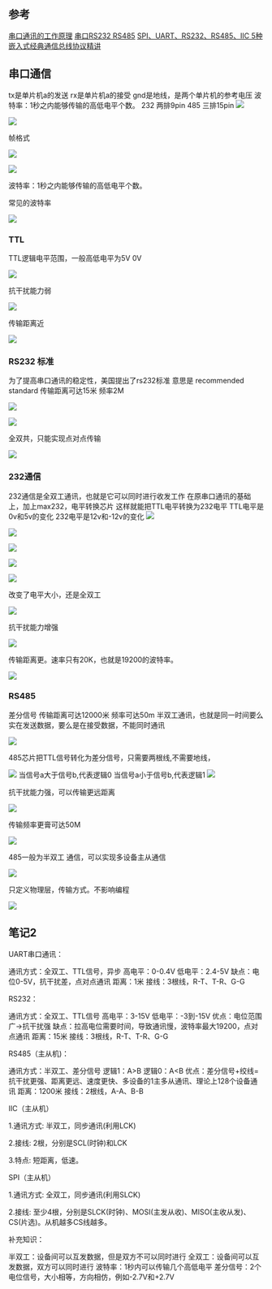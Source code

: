 ## 参考
[串口通讯的工作原理](https://www.bilibili.com/video/BV1y34y147s5/?spm_id_from=333.337.search-card.all.click&vd_source=b92112731015c20054034d26c9ad8a67)
[ 串口RS232 RS485](https://www.bilibili.com/video/BV1PD4y147ts/?spm_id_from=autoNext&vd_source=b92112731015c20054034d26c9ad8a67)
[SPI、UART、RS232、RS485、IIC 5种嵌入式经典通信总线协议精讲](https://www.bilibili.com/video/BV1SK4y1X7jp/?spm_id_from=333.788.recommend_more_video.18&vd_source=b92112731015c20054034d26c9ad8a67)
## 串口通信
tx是单片机a的发送
rx是单片机a的接受
gnd是地线，是两个单片机的参考电压
波特率：1秒之内能够传输的高低电平个数。
232 两排9pin
485 三排15pin
![](https://i0.hdslb.com/bfs/note/6b01d97acdaa593bd39e648a072bef5dbb420c4c.jpg@680w_!web-note.webp)

![](https://i0.hdslb.com/bfs/note/66f2d7acdefac25eaa4724c63dde4cf4bc97fd20.jpg@680w_!web-note.webp)

帧格式

![](https://i0.hdslb.com/bfs/note/23ffa81877278685fa03f39e478eb4c0600bc856.jpg@680w_!web-note.webp)

  

![](https://i0.hdslb.com/bfs/note/330375a34b7657e1ad084b32638beee9adab85c8.jpg@680w_!web-note.webp)

波特率：1秒之内能够传输的高低电平个数。

常见的波特率

![](https://i0.hdslb.com/bfs/note/de0b1be2d185f63b69769fe58aa21d0e4691817d.jpg@680w_!web-note.webp)

  
###  TTL
TTL逻辑电平范围，一般高低电平为5V 0V

![](https://i0.hdslb.com/bfs/note/193532aa1756f0a6bb0b7d5d96d95db1f22bed26.jpg@680w_!web-note.webp)

抗干扰能力弱

![](https://i0.hdslb.com/bfs/note/8b58338d6d211c4d0c29cf070b3fe5a31ba91abe.jpg@680w_!web-note.webp)

传输距离近

![](https://i0.hdslb.com/bfs/note/44e2e21d0d1683ff539e289773930d618637ea9e.jpg@680w_!web-note.webp)

### RS232 标准
为了提高串口通讯的稳定性，美国提出了rs232标准
意思是 recommended standard
传输距离可达15米
频率2M

![](https://i0.hdslb.com/bfs/note/37011de044b32f6b2fa190bc3db23bfdcf2dde05.jpg@680w_!web-note.webp)

  

![](https://i0.hdslb.com/bfs/note/f8dea2138519b7f4dbf5915787d0ac3542ca3ad3.jpg@680w_!web-note.webp)

全双共，只能实现点对点传输

![](https://i0.hdslb.com/bfs/note/2d2152a43308362e4803cf43210072de404172d2.jpg@680w_!web-note.webp)

### 232通信

232通信是全双工通讯，也就是它可以同时进行收发工作
在原串口通讯的基础上，加上max232，电平转换芯片
这样就能把TTL电平转换为232电平
TTL电平是0v和5v的变化
232电平是12v和-12v的变化
![](https://i0.hdslb.com/bfs/note/17b501ac167f46c90e282a0afe53bf3c67bf0850.jpg@680w_!web-note.webp)

  

![](https://i0.hdslb.com/bfs/note/d364f879ed21f30b85ea2ce84d89494223207605.jpg@680w_!web-note.webp)

![](https://i0.hdslb.com/bfs/note/236a0575cefaf5981d13380b23a9885b5ac6a5f7.jpg@680w_!web-note.webp)

  

![](https://i0.hdslb.com/bfs/note/f36a47673a3aad5151974e9c883c69e3502a02f5.jpg@680w_!web-note.webp)

  

![](https://i0.hdslb.com/bfs/note/b9bd5eee9869b2b66999f64e61e37c5a38a66c03.jpg@680w_!web-note.webp)

改变了电平大小，还是全双工

![](https://i0.hdslb.com/bfs/note/f88419013ffe777df70668155c64f39aa75099f5.jpg@680w_!web-note.webp)

抗干扰能力增强

![](https://i0.hdslb.com/bfs/note/5343ef587062a415f9d8bd8fc8d2637da67001a2.jpg@680w_!web-note.webp)

传输距离更。速率只有20K，也就是19200的波特率。

![](https://i0.hdslb.com/bfs/note/6e64c25801ae8ee77d6dee1f991084c429e58e40.jpg@680w_!web-note.webp)

  

### RS485
差分信号
传输距离可达12000米
频率可达50m
半双工通讯，也就是同一时间要么实在发送数据，要么是在接受数据，不能同时通讯

![](https://i0.hdslb.com/bfs/note/a906ad5fcad382a8d1cab29a481c38691001321f.jpg@680w_!web-note.webp)

485芯片把TTL信号转化为差分信号，只需要两根线,不需要地线，

![](https://i0.hdslb.com/bfs/note/dc3c59161920732b14c2af9aea8d1649eb79b2dd.jpg@680w_!web-note.webp)
当信号a大于信号b,代表逻辑0
当信号a小于信号b,代表逻辑1
![](https://i0.hdslb.com/bfs/note/09d5ef7f94ad09b653676aaea0c74dd95d9e2941.jpg@680w_!web-note.webp)

抗干扰能力强，可以传输更远距离

![](https://i0.hdslb.com/bfs/note/f83f423acf21d1276f4abe592d5933fb6fa3da5f.jpg@680w_!web-note.webp)

传输频率更膏可达50M

![](https://i0.hdslb.com/bfs/note/e379e474265e94d516508ec5b3f9f49c7522fa50.jpg@680w_!web-note.webp)

485一般为半双工 通信，可以实现多设备主从通信

![](https://i0.hdslb.com/bfs/note/8a5a8d30cc333083a071f9a23404a3254bb3fdef.jpg@680w_!web-note.webp)

只定义物理层，传输方式。不影响编程

![](https://i0.hdslb.com/bfs/note/f231b407d925f690a1d2dad75cdfb43f07d879c5.jpg@680w_!web-note.webp)
## 笔记2
UART串口通讯：

通讯方式：全双工、TTL信号，异步
高电平：0-0.4V
低电平：2.4-5V 
缺点：电位0-5V，抗干扰差，点对点通讯
距离：1米
接线：3根线，R-T、T-R、G-G


RS232：

通讯方式：全双工、TTL信号
高电平：3-15V
低电平：-3到-15V
优点：电位范围广→抗干扰强
缺点：拉高电位需要时间，导致通讯慢，波特率最大19200，点对点通讯
距离：15米
接线：3根线，R-T、T-R、G-G


RS485（主从机)：

通讯方式：半双工、差分信号
逻辑1：A>B
逻辑0：A<B
优点：差分信号+绞线=抗干扰更强、距离更远、速度更快、多设备的1主多从通讯、理论上128个设备通讯
距离：1200米
接线：2根线，A-A、B-B


IIC（主从机）

1.通讯方式: 半双工，同步通讯(利用LCK)

2.接线: 2根，分别是SCL(时钟)和LCK

3.特点: 短距离，低速。



SPI（主从机）

1.通讯方式: 全双工，同步通讯(利用SLCK)

2.接线:   至少4根，分别是SLCK(时钟)、MOSI(主发从收)、MISO(主收从发)、CS(片选)。从机越多CS线越多。



补充知识：

半双工：设备间可以互发数据，但是双方不可以同时进行
全双工：设备间可以互发数据，双方可以同时进行
波特率：1秒内可以传输几个高低电平
差分信号：2个电位信号，大小相等，方向相仿，例如-2.7V和+2.7V
